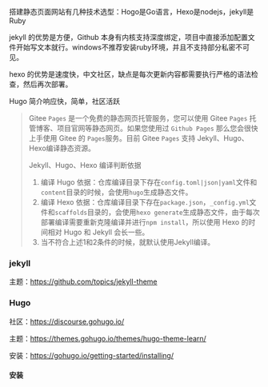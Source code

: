 搭建静态页面网站有几种技术选型：Hogo是Go语言，Hexo是nodejs，jekyll是Ruby

jekyll 的优势是方便，Github 本身有内核支持深度绑定，项目中直接添加配置文件开始写文本就行。windows不推荐安装ruby环境，并且不支持部分私密不可见。

hexo 的优势是速度快，中文社区，缺点是每次更新内容都需要执行严格的语法检查，然后再次部署。

Hugo 简介响应快，简单，社区活跃

> Gitee `Pages` 是一个免费的静态网页托管服务，您可以使用 Gitee `Pages` 托管博客、项目官网等静态网页。如果您使用过 `Github Pages` 那么您会很快上手使用 Gitee 的 `Pages`服务。目前 Gitee `Pages` 支持 Jekyll、Hugo、Hexo编译静态资源。
>
> Jekyll、Hugo、Hexo 编译判断依据
>
> 1. 编译 Hugo 依据：仓库编译目录下存在`config.toml|json|yaml`文件和`content`目录的时候，会使用`hugo`生成静态文件。
> 2. 编译 Hexo 依据：仓库编译目录下存在`package.json`，`_config.yml`文件和`scaffolds`目录的，会使用`hexo generate`生成静态文件，由于每次部署编译需要重新克隆编译并进行`npm install`，所以使用 Hexo 的时间相对 Hugo 和 Jekyll 会长一些。
> 3. 当不符合上述1和2条件的时候，就默认使用Jekyll编译。



### jekyll

主题：https://github.com/topics/jekyll-theme



### Hugo

社区：https://discourse.gohugo.io/

主题：https://themes.gohugo.io/themes/hugo-theme-learn/

安装：https://gohugo.io/getting-started/installing/



#### 安装

